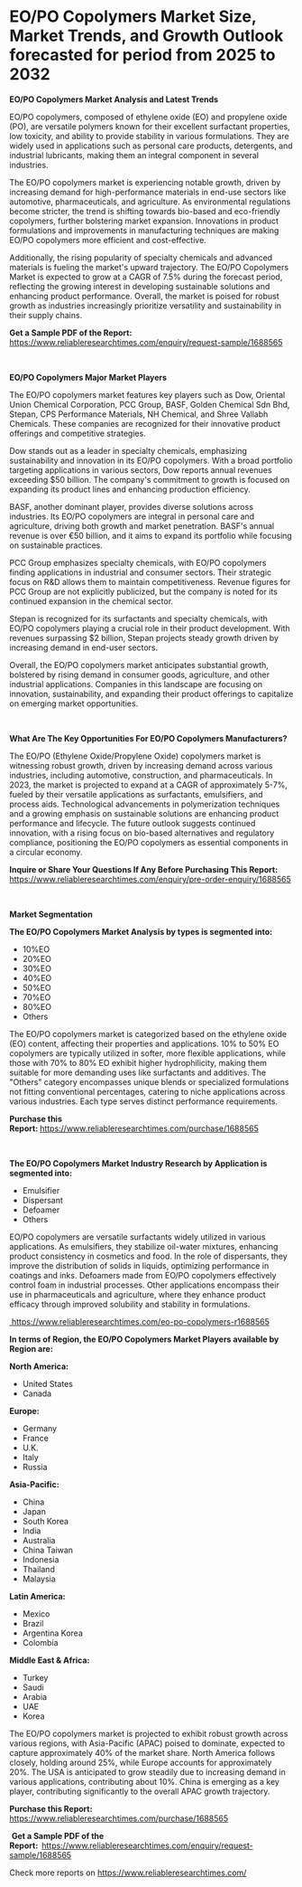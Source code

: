 <p><h1>EO/PO Copolymers Market Size, Market Trends, and Growth Outlook forecasted for period from 2025 to 2032</h1></p><p><strong>EO/PO Copolymers Market Analysis and Latest Trends</strong></p>
<p><p>EO/PO copolymers, composed of ethylene oxide (EO) and propylene oxide (PO), are versatile polymers known for their excellent surfactant properties, low toxicity, and ability to provide stability in various formulations. They are widely used in applications such as personal care products, detergents, and industrial lubricants, making them an integral component in several industries.</p><p>The EO/PO copolymers market is experiencing notable growth, driven by increasing demand for high-performance materials in end-use sectors like automotive, pharmaceuticals, and agriculture. As environmental regulations become stricter, the trend is shifting towards bio-based and eco-friendly copolymers, further bolstering market expansion. Innovations in product formulations and improvements in manufacturing techniques are making EO/PO copolymers more efficient and cost-effective.</p><p>Additionally, the rising popularity of specialty chemicals and advanced materials is fueling the market's upward trajectory. The EO/PO Copolymers Market is expected to grow at a CAGR of 7.5% during the forecast period, reflecting the growing interest in developing sustainable solutions and enhancing product performance. Overall, the market is poised for robust growth as industries increasingly prioritize versatility and sustainability in their supply chains.</p></p>
<p><strong>Get a Sample PDF of the Report:&nbsp;</strong> <a href="https://www.reliableresearchtimes.com/enquiry/request-sample/1688565?utm_campaign=3322&utm_medium=2&utm_source=Github&utm_content=ia&utm_term=26032025&utm_id=eopo-copolymers">https://www.reliableresearchtimes.com/enquiry/request-sample/1688565</a></p>
<p>&nbsp;</p>
<p><strong>EO/PO Copolymers Major Market Players</strong></p>
<p><p>The EO/PO copolymers market features key players such as Dow, Oriental Union Chemical Corporation, PCC Group, BASF, Golden Chemical Sdn Bhd, Stepan, CPS Performance Materials, NH Chemical, and Shree Vallabh Chemicals. These companies are recognized for their innovative product offerings and competitive strategies.</p><p>Dow stands out as a leader in specialty chemicals, emphasizing sustainability and innovation in its EO/PO copolymers. With a broad portfolio targeting applications in various sectors, Dow reports annual revenues exceeding $50 billion. The company's commitment to growth is focused on expanding its product lines and enhancing production efficiency.</p><p>BASF, another dominant player, provides diverse solutions across industries. Its EO/PO copolymers are integral in personal care and agriculture, driving both growth and market penetration. BASF's annual revenue is over €50 billion, and it aims to expand its portfolio while focusing on sustainable practices.</p><p>PCC Group emphasizes specialty chemicals, with EO/PO copolymers finding applications in industrial and consumer sectors. Their strategic focus on R&D allows them to maintain competitiveness. Revenue figures for PCC Group are not explicitly publicized, but the company is noted for its continued expansion in the chemical sector.</p><p>Stepan is recognized for its surfactants and specialty chemicals, with EO/PO copolymers playing a crucial role in their product development. With revenues surpassing $2 billion, Stepan projects steady growth driven by increasing demand in end-user sectors.</p><p>Overall, the EO/PO copolymers market anticipates substantial growth, bolstered by rising demand in consumer goods, agriculture, and other industrial applications. Companies in this landscape are focusing on innovation, sustainability, and expanding their product offerings to capitalize on emerging market opportunities.</p></p>
<p>&nbsp;</p>
<p><strong>What Are The Key Opportunities For EO/PO Copolymers Manufacturers?</strong></p>
<p><p>The EO/PO (Ethylene Oxide/Propylene Oxide) copolymers market is witnessing robust growth, driven by increasing demand across various industries, including automotive, construction, and pharmaceuticals. In 2023, the market is projected to expand at a CAGR of approximately 5-7%, fueled by their versatile applications as surfactants, emulsifiers, and process aids. Technological advancements in polymerization techniques and a growing emphasis on sustainable solutions are enhancing product performance and lifecycle. The future outlook suggests continued innovation, with a rising focus on bio-based alternatives and regulatory compliance, positioning the EO/PO copolymers as essential components in a circular economy.</p></p>
<p><strong>Inquire or Share Your Questions If Any Before Purchasing This Report:</strong> <a href="https://www.reliableresearchtimes.com/enquiry/pre-order-enquiry/1688565?utm_campaign=3322&utm_medium=2&utm_source=Github&utm_content=ia&utm_term=26032025&utm_id=eopo-copolymers">https://www.reliableresearchtimes.com/enquiry/pre-order-enquiry/1688565</a></p>
<p>&nbsp;</p>
<p><strong>Market Segmentation</strong></p>
<p><strong>The EO/PO Copolymers Market Analysis by types is segmented into:</strong></p>
<p><ul><li>10%EO</li><li>20%EO</li><li>30%EO</li><li>40%EO</li><li>50%EO</li><li>70%EO</li><li>80%EO</li><li>Others</li></ul></p>
<p><p>The EO/PO copolymers market is categorized based on the ethylene oxide (EO) content, affecting their properties and applications. 10% to 50% EO copolymers are typically utilized in softer, more flexible applications, while those with 70% to 80% EO exhibit higher hydrophilicity, making them suitable for more demanding uses like surfactants and additives. The "Others" category encompasses unique blends or specialized formulations not fitting conventional percentages, catering to niche applications across various industries. Each type serves distinct performance requirements.</p></p>
<p><strong>Purchase this Report:&nbsp;</strong><a href="https://www.reliableresearchtimes.com/purchase/1688565?utm_campaign=3322&utm_medium=2&utm_source=Github&utm_content=ia&utm_term=26032025&utm_id=eopo-copolymers">https://www.reliableresearchtimes.com/purchase/1688565</a></p>
<p>&nbsp;</p>
<p><strong>The EO/PO Copolymers Market Industry Research by Application is segmented into:</strong></p>
<p><ul><li>Emulsifier</li><li>Dispersant</li><li>Defoamer</li><li>Others</li></ul></p>
<p><p>EO/PO copolymers are versatile surfactants widely utilized in various applications. As emulsifiers, they stabilize oil-water mixtures, enhancing product consistency in cosmetics and food. In the role of dispersants, they improve the distribution of solids in liquids, optimizing performance in coatings and inks. Defoamers made from EO/PO copolymers effectively control foam in industrial processes. Other applications encompass their use in pharmaceuticals and agriculture, where they enhance product efficacy through improved solubility and stability in formulations.</p></p>
<p><a href="https://www.reliableresearchtimes.com/eo-po-copolymers-r1688565?utm_campaign=3322&utm_medium=2&utm_source=Github&utm_content=ia&utm_term=26032025&utm_id=eopo-copolymers">&nbsp;https://www.reliableresearchtimes.com/eo-po-copolymers-r1688565</a></p>
<p><strong>In terms of Region, the EO/PO Copolymers Market Players available by Region are:</strong></p>
<p>
    <p> <strong> North America: </strong>
        <ul>
            <li>United States</li>
            <li>Canada</li>
        </ul>
        </p> 
    <p> <strong> Europe: </strong>
        <ul>
            <li>Germany</li>
            <li>France</li>
            <li>U.K.</li>
            <li>Italy</li>
            <li>Russia</li>
        </ul>
        </p> 
    <p> <strong> Asia-Pacific: </strong>
        <ul>
            <li>China</li>
            <li>Japan</li>
            <li>South Korea</li>
            <li>India</li>
            <li>Australia</li>
            <li>China Taiwan</li>
            <li>Indonesia</li>
            <li>Thailand</li>
            <li>Malaysia</li>
        </ul>
        </p> 
    <p> <strong> Latin America: </strong>
        <ul>
            <li>Mexico</li>
            <li>Brazil</li>
            <li>Argentina Korea</li>
            <li>Colombia</li>
        </ul>
        </p> 
    <p> <strong> Middle East & Africa: </strong>
        <ul>
            <li>Turkey</li>
            <li>Saudi</li>
            <li>Arabia</li>
            <li>UAE</li>
            <li>Korea</li>
        </ul>
    </p>
    </p>
<p><p>The EO/PO copolymers market is projected to exhibit robust growth across various regions, with Asia-Pacific (APAC) poised to dominate, expected to capture approximately 40% of the market share. North America follows closely, holding around 25%, while Europe accounts for approximately 20%. The USA is anticipated to grow steadily due to increasing demand in various applications, contributing about 10%. China is emerging as a key player, contributing significantly to the overall APAC growth trajectory.</p></p>
<p><strong>Purchase this Report: </strong><a href="https://www.reliableresearchtimes.com/purchase/1688565?utm_campaign=3322&utm_medium=2&utm_source=Github&utm_content=ia&utm_term=26032025&utm_id=eopo-copolymers">https://www.reliableresearchtimes.com/purchase/1688565</a></p>
<p>&nbsp;<strong>Get a Sample PDF of the Report:&nbsp;&nbsp;</strong><a href="https://www.reliableresearchtimes.com/enquiry/request-sample/1688565?utm_campaign=3322&utm_medium=2&utm_source=Github&utm_content=ia&utm_term=26032025&utm_id=eopo-copolymers">https://www.reliableresearchtimes.com/enquiry/request-sample/1688565</a></p>
<p><strong></strong></p>
<p>Check more reports on <a href="https://www.reliableresearchtimes.com/?utm_campaign=3322&utm_medium=2&utm_source=Github&utm_content=ia&utm_term=26032025&utm_id=eopo-copolymers">https://www.reliableresearchtimes.com/</a></p>
